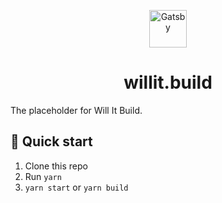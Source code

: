 <p align="center">
  <a href="https://www.gatsbyjs.org">
    <img alt="Gatsby" src="https://www.gatsbyjs.org/monogram.svg" width="60" />
  </a>
</p>
<h1 align="center">
  willit.build
</h1>

The placeholder for Will It Build.

## 🚀 Quick start

1. Clone this repo
1. Run `yarn`
1. `yarn start` or `yarn build`
